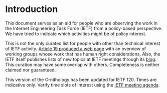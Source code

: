 # Introduction

This document serves as an aid for people who are observing the work in the Internet Engineering Task Force (IETF) from a policy-based perspective. We have tried to indicate which activities might be of policy interest.

This is not the only curated list for people with other than technical interest of IETF activity. [Article 19 produced a web page](https://almanac.article19.org/orgs/3_ietf.html) with an overview of working groups whose work that has human right considerations.  Also, the IETF itself publishes lists of new topics at IETF meetings through its [blog](https://www.ietf.org/blog/). This curation may have some overlap with others. Completeness is neither claimed nor guaranteed.

This version of the Ornithology has been updated for IETF 120. Times are indicative only. Verify time slots of interest using the [IETF meeting agenda](https://datatracker.ietf.org/meeting/120/agenda).
